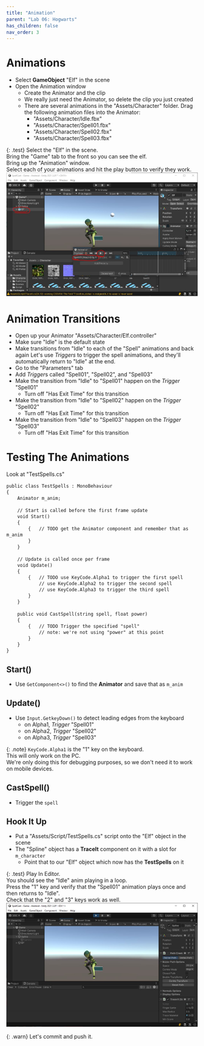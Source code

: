 ```yaml
---
title: "Animation"
parent: "Lab 06: Hogwarts"
has_children: false
nav_order: 3
---
```


# Animations
* Select **GameObject** "Elf" in the scene
* Open the Animation window
	* Create the Animator and the clip
	* We really just need the Animator, so delete the clip you just created
	* There are several animations in the "Assets/Character" folder. Drag the following animation files into the Animator:
		* "Assets/Character/Idle.fbx"
		* "Assets/Character/Spell01.fbx"
		* "Assets/Character/Spell02.fbx"
		* "Assets/Character/Spell03.fbx"

{: .test}
Select the "Elf" in the scene.\
Bring the "Game" tab to the front so you can see the elf.\
Bring up the "Animation" window.\
Select each of your animations and hit the play button to verify they work.
![Animation Test](images/lab06/animtest.jpg "Animation Test")

# Animation Transitions
* Open up your Animator "Assets/Character/Elf.controller"
* Make sure "Idle" is the default state
* Make transitions from "Idle" to each of the "Spell" animations and back again
Let's use *Triggers* to trigger the spell animations, and they'll automatically return to "Idle" at the end.
* Go to the "Parameters" tab
* Add *Trigger*s called "Spell01", "Spell02", and "Spell03"
* Make the transition from "Idle" to "Spell01" happen on the *Trigger* "Spell01"
	* Turn off "Has Exit Time" for this transition
* Make the transition from "Idle" to "Spell02" happen on the *Trigger* "Spell02"
	* Turn off "Has Exit Time" for this transition
* Make the transition from "Idle" to "Spell03" happen on the *Trigger* "Spell03"
	* Turn off "Has Exit Time" for this transition

# Testing The Animations
Look at "TestSpells.cs"
```
public class TestSpells : MonoBehaviour
{
    Animator m_anim;

    // Start is called before the first frame update
    void Start()
    {
        {   // TODO get the Animator component and remember that as m_anim
        }
    }

    // Update is called once per frame
    void Update()
    {
        {   // TODO use KeyCode.Alpha1 to trigger the first spell
            // use KeyCode.Alpha2 to trigger the second spell
            // use KeyCode.Alpha3 to trigger the third spell
        }
    }

    public void CastSpell(string spell, float power)
    {
        {   // TODO Trigger the specified "spell"
            // note: we're not using "power" at this point
        }
    }
}
```
## Start()
* Use `GetComponent<>()` to find the **Animator** and save that as `m_anim`

## Update()
* Use `Input.GetkeyDown()` to detect leading edges from the keyboard
	* on Alpha1, *Trigger* "Spell01"
	* on Alpha2, *Trigger* "Spell02"
	* on Alpha3, *Trigger* "Spell03"

{: .note}
`KeyCode.Alpha1` is the "1" key on the keyboard.\
This will only work on the PC.\
We're only doing this for debugging purposes, so we don't need it to work on mobile devices.

## CastSpell()
* Trigger the `spell`

## Hook It Up
* Put a "Assets/Script/TestSpells.cs" script onto the "Elf" object in the scene
* The "Spline" object has a **TraceIt** component on it with a slot for `m_character`
	* Point that to our "Elf" object which now has the **TestSpells** on it

{: .test}
Play In Editor.\
You should see the "Idle" anim playing in a loop.\
Press the "1" key and verify that the "Spell01" animation plays once and then returns to "Idle".\
Check that the "2" and "3" keys work as well.
![Trigger Test](images/lab06/animtest2.jpg "Trigger Test")

{: .warn}
Let's commit and push it.

